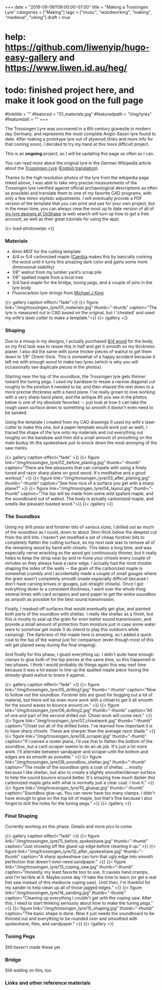 +++
date = "2019-08-08T08:00:00-07:00"
title = "Making a Trossingen Lyre"
categories = ["Making"]
tags = ["music", "woodworking", "making", "medieval", "viking"]
draft = true

# help: https://github.com/liwenyip/hugo-easy-gallery and https://www.liwen.id.au/heg/

# todo: finished project here, and make it look good on the full page
#linktitle = ""
#featured = "01_materials.jpg"
#featuredpath = "/img/lyres"
#featuredalt = ""
+++


The Trossingen Lyre was uncovered in a 6th century gravesite in modern day
Germany, and represents the most complete Anglo-Saxon lyre found to date. After
making a prototype lyre out of plywood (links and more info for that coming
soon), I decided to try my hand at this more difficult project.

This is an **ongoing** project, so I will be updating this page as often as I can.

<!--more-->

You can read more about the original lyre in the German Wikipedia article about the
[Trossingen Lyre](https://de.wikipedia.org/wiki/Trossinger_Leier)
([English translation](https://translate.google.com/translate?sl=de&tl=en&u=https%3A%2F%2Fde.wikipedia.org%2Fwiki%2FTrossinger_Leier)).

Thanks to the high resolution photos of the lyre from the wikipedia page linked
above, I was able to take very precise measurements of the Trossingen lyre
(verified against official archaeological descriptions as often as possible) and
translate them to one of my favorite CAD programs, with only a few minor
stylistic adjustments. I will eventually provide a PDF version of the template
that you can print and use for your own project, but in the mean time, you can
always view the most up to date version of all of
[my lyre designs at OnShape](https://cad.onshape.com/documents/0dce389bcb220c183a675a43/w/9e9bb293705e739668b0b1d6/e/ccfc65f124cc78a3e873ac44)
(a web search will turn up how to get a free account, as well as their great
tutorials for using the app).

{{< load-photoswipe >}}

### Materials

* 6mm MDF for the cutting template
* 4/4 or 5/4 carbonized maple ([Cambia](https://cambiawood.com//about-our-wood/thermally-modified-wood) makes this by basically cooking the wood until it turns this amazing dark color and gains some more dimensional stability)
* 1/8" walnut from my lumber yard's scrap pile
* 1/8" spalted maple from a local tree
* 3/4 hard maple for the bridge, tuning pegs, and a couple of pins in the lyre body
* Fluorocarbon lyre strings from [Michael J King](https://www.michaeljking.com/lyre_shop.htm)

{{< gallery caption-effect="fade">}}
  {{< figure link="/img/trossingen_lyre/01_materials.jpg" thumb="-thumb" caption="The lyre is measured out in CAD based on the original, but I 'cheated' and used my wife's laser cutter to make a template.">}}
{{< /gallery >}}

### Shaping

Due to a mixup in my designs, I actually purchased [8/4 wood](https://www.youtube.com/watch?v=k9TTb-QBGLo)
for the body, so my first task was to resaw this in half and get it smooth on my
thickness planer. I also did the same with some thicker pieces of walnut to get
them down to 1/8" (3mm) thick. This is somewhat of a happy accident because it
left me with enough wood to make two lyres (which is why you will occasionally
see duplicate pieces in the photos).

Starting near the top of the soundbox, the Trossingen lyre gets thinner toward
the tuning pegs. I used my bandsaw to resaw a narrow diagonal cut roughly to the
position it needed to be, and then shaved the rest down to a more precise
thickness with a hand plane. I've really grown to love working with a very sharp
hand plane, and the antique #5 you see in the photos below is one of my absolute
favorites -- just look at how it can take the rough sawn surface down to
something so smooth it doesn't even need to be sanded.

Using the template I created from my CAD drawings (I used my wife's laser cutter
to make this one, but a paper template would work just as well), I traced the
shape of the lyre onto my materials and cut everything out roughly on the
bandsaw and then did a small amount of smoothing on the main boduy ith the
spokeshave just to knock down the most annoying of the saw marks.

{{< gallery caption-effect="fade" >}}
  {{< figure link="/img/trossingen_lyre/02_before_planing.jpg" thumb="-thumb" caption="There are few pleasures that can compete with using a finely tuned and razor sharp plane on good wood. It's meditative and a good workout." >}}
  {{< figure link="/img/trossingen_lyre/03_after_planing.jpg" thumb="-thumb" caption="See how nice of a surface you get with a sharp plane?" >}}
  {{< figure link="/img/trossingen_lyre/04_layout.jpg" thumb="-thumb" caption="The top will be made from some wild spalted maple, and the soundboard out of walnut. The body is actually carbonized maple, and smells like pleasant toasted wood.">}}
{{< /gallery >}}

### The Soundbox

Using my drill press and forstner bits of various sizes, I drilled out as much
of the soundbox as I could, down to about 3mm thick below the deepest cut from
the drill bits. I haven't yet modified a set of cheap forstner bits to
completely flatten the cutting surface, so my next task was to remove all of the
remaining wood by hand with chisels. This takes a long time, and was especially
nerve wracking as the wood got continuously thinner, but it really helps to keep
the strop near by and re-hone your chisels every couple of minutes so they
always have a razor edge.  I actually had the most trouble shaping the sides of
the walls -- the grain of the carbonized maple is somewhat crumbly and I
accidentally made a couple of small gouges where the grain wasn't completely
smooth (made especially difficult because I don't have carving knives or gouges,
just straight chisels). Once I got everything down to a consistent thickness, I
went over the whole thing several times with card scrapers and sand paper to get
the entire soundbox as smooth as possible for the best sound transmission.

Finally, I masked off surfaces that would eventually get glue, and painted both
parts of the soundbox with shellac. I really like shellac as a finish, but this
is mostly to seal up the grain for even better sound transmission, and provide a
small amount of protection from moisture just in case some water were to somehow
get inside (I do intend to play this outdoors while camping).  The darkness of
the maple here is amazing, so I added a quick coat to the top of the walnut just
for comparison (even though most of this will get planed away during the final
shaping).

And finally for this phase, I glued everything up.  I didn't quite have enough
clamps to glue both of the top pieces at the same time, so this happened in two
phases. I think I would probably do things again this way next time because it
was a lot easier to line up the spalted maple piece having the already-glued
walnut to brace it against.

{{< gallery caption-effect="fade" >}}
  {{< figure link="/img/trossingen_lyre/05_drilling1.jpg" thumb="-thumb" caption="Now to hollow out the soundbox. Forstner bits are good for hogging out a lot of material, but there will be even more work with a chisel to get it all smooth for the sound waves to bounce around on." >}}
  {{< figure link="/img/trossingen_lyre/06_drilling2.jpg" thumb="-thumb" caption="All of one and part of the second drilled out. Chisel work will come next." >}}
  {{< figure link="/img/trossingen_lyre/07_chiselwork.jpg" thumb="-thumb" caption="Chisel out all of the drilled holes. I've learned how important it is to have sharp chisels. These are sharper than the average razor blade." >}}
  {{< figure link="/img/trossingen_lyre/08_scraper.jpg" thumb="-thumb" caption="If I owned a router plane, I'd use that to flatten the bottom of the soundbox, but a card scraper seems to do an ok job. It's just a lot more work. I'll alternate between sandpaper and scraper until the bottom and edges are as smooth as possible." >}}
  {{< figure link="/img/trossingen_lyre/09_soundbox_shellac.jpg" thumb="-thumb" caption="The inside of the soundbox gets a coat of shellac ... mostly because I like shellac, but also to create a slightly smoother/denser surface to help the sound bounce around better. It's amazing how much darker this carbonized maple gets with what is normally just a clear coat. I love it." >}}
  {{< figure link="/img/trossingen_lyre/10_glueup.jpg" thumb="-thumb" caption="Soundbox glue-up. You can never have too many clamps. I didn't have enough to glue on the top bit of maple, but that's fine because I also forgot to drill the holes for the tuning pegs." >}}
{{< /gallery >}}

### Final Shaping

Currently working on this phase.  Details and more pics to come.

{{< gallery caption-effect="fade" >}}
  {{< figure link="/img/trossingen_lyre/11_before_spokeshave.jpg" thumb="-thumb" caption="Just showing off the glued-up edge before cleaning it up." >}}
  {{< figure link="/img/trossingen_lyre/12_after_spokeshave.jpg" thumb="-thumb" caption="A sharp spokeshave can turn that ugly edge into smooth perfection that doesn't even need sandpaper." >}}
  {{< figure link="/img/trossingen_lyre/13_coping_saw.jpg" thumb="-thumb" caption="Honestly, my least favorite tool to use. It causes hand cramps, *and* I'm terrible at it. Maybe some day I'll take the time to learn (or get a real fret saw instead of this mediocre coping saw). Until then, I'm thankful for my sander to help clean up all of those jagged edges." >}}
  {{< figure link="/img/trossingen_lyre/14_sanding.jpg" thumb="-thumb" caption="Cleaning up everything I couldn't get with the coping saw. After this, I need to start thinking seriously about how to make the tuning pegs." >}}
  {{< figure link="/img/trossingen_lyre/15_shaping.jpg" thumb="-thumb" caption="The basic shape is done. Now it just needs the soundboard to be thinned out and everything to be rounded over and smoothed with spokeshave, files, and sandpaper." >}}
{{< /gallery >}}

### Tuning Pegs

Still haven't made these yet

### Bridge

Still waiting on this, too

### Links and other reference materials
